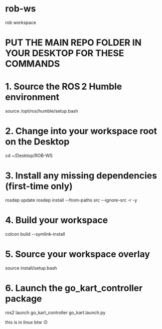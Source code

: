 # rob-ws
rob workspace
# PUT THE MAIN REPO FOLDER IN YOUR DESKTOP FOR THESE COMMANDS

# 1. Source the ROS 2 Humble environment
source /opt/ros/humble/setup.bash

# 2. Change into your workspace root on the Desktop
cd ~/Desktop/ROB-WS

# 3. Install any missing dependencies (first-time only)
rosdep update
rosdep install --from-paths src --ignore-src -r -y

# 4. Build your workspace
colcon build --symlink-install

# 5. Source your workspace overlay
source install/setup.bash

# 6. Launch the go_kart_controller package
ros2 launch go_kart_controller go_kart.launch.py

this is in linux btw :D
